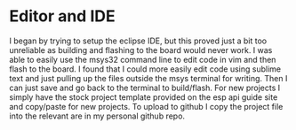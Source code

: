 # Editor and IDE

I began by trying to setup the eclipse IDE, but this proved just a bit too unreliable as
building and flashing to the board would never work. I was able to easily use the msys32 
command line to edit code in vim and then flash to the board. I found that I could more
easily edit code using sublime text and just pulling up the files outside the msys terminal
for writing. Then I can just save and go back to the terminal to build/flash. For new projects
I simply have the stock project template provided on the esp api guide site and copy/paste 
for new projects. To upload to github I copy the project file into the relevant are in my personal
github repo.